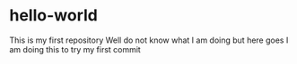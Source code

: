 # hello-world
This is my first repository
Well do not know what I am doing but here goes
I am doing this to try my first commit
